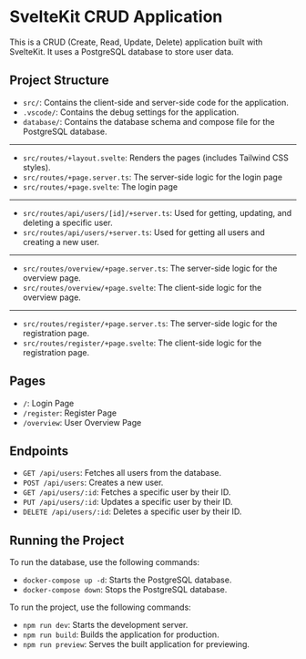 # SvelteKit CRUD Application

This is a CRUD (Create, Read, Update, Delete) application built with SvelteKit. It uses a PostgreSQL database to store user data.

## Project Structure

- `src/`: Contains the client-side and server-side code for the application.	
- `.vscode/`: Contains the debug settings for the application.
- `database/`: Contains the database schema and compose file for the PostgreSQL database.

---
- `src/routes/+layout.svelte`: Renders the pages (includes Tailwind CSS styles). 
- `src/routes/+page.server.ts`: The server-side logic for the login page 
- `src/routes/+page.svelte`: The login page

---

- `src/routes/api/users/[id]/+server.ts`: Used for getting, updating, and deleting a specific user.
- `src/routes/api/users/+server.ts`: Used for getting all users and creating a new user.
---

- `src/routes/overview/+page.server.ts`: The server-side logic for the overview page.
- `src/routes/overview/+page.svelte`: The client-side logic for the overview page.

---

- `src/routes/register/+page.server.ts`: The server-side logic for the registration page.
- `src/routes/register/+page.svelte`: The client-side logic for the registration page.


## Pages

- `/`: Login Page 
- `/register`:  Register Page
- `/overview`: User Overview Page 

## Endpoints

- `GET /api/users`: Fetches all users from the database.
- `POST /api/users`: Creates a new user. 
- `GET /api/users/:id`: Fetches a specific user by their ID.
- `PUT /api/users/:id`: Updates a specific user by their ID.
- `DELETE /api/users/:id`: Deletes a specific user by their ID.


## Running the Project

To run the database, use the following commands:

- `docker-compose up -d`: Starts the PostgreSQL database.
- `docker-compose down`: Stops the PostgreSQL database.

To run the project, use the following commands:

- `npm run dev`: Starts the development server.
- `npm run build`: Builds the application for production.
- `npm run preview`: Serves the built application for previewing.
